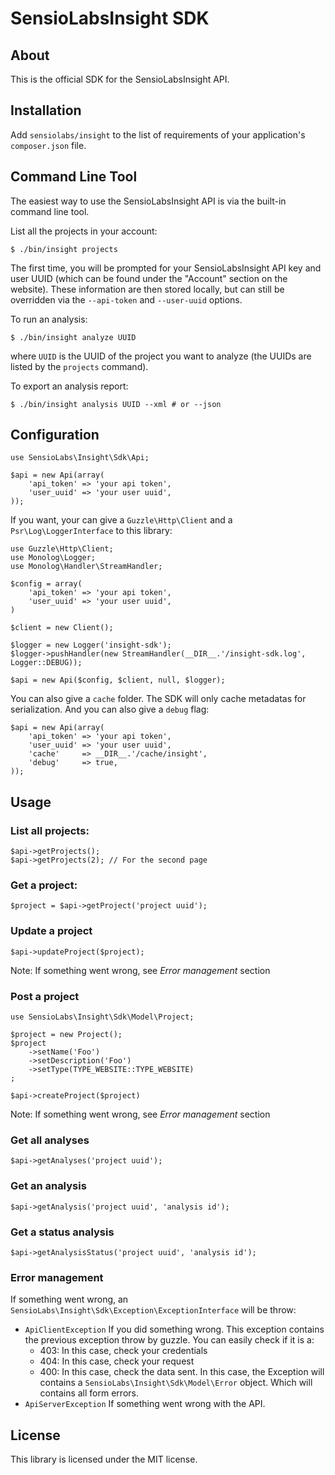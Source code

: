 SensioLabsInsight SDK
=====================

About
-----

This is the official SDK for the SensioLabsInsight API.

Installation
------------

Add `sensiolabs/insight` to the list of requirements of your application's
`composer.json` file.

Command Line Tool
-----------------

The easiest way to use the SensioLabsInsight API is via the built-in command
line tool.

List all the projects in your account:

    $ ./bin/insight projects

The first time, you will be prompted for your SensioLabsInsight API key and
user UUID (which can be found under the "Account" section on the website).
These information are then stored locally, but can still be overridden via the
`--api-token` and `--user-uuid` options.

To run an analysis:

    $ ./bin/insight analyze UUID

where `UUID` is the UUID of the project you want to analyze (the UUIDs are
listed by the `projects` command).

To export an analysis report:

    $ ./bin/insight analysis UUID --xml # or --json

Configuration
-------------

    use SensioLabs\Insight\Sdk\Api;

    $api = new Api(array(
        'api_token' => 'your api token',
        'user_uuid' => 'your user uuid',
    ));

If you want, your can give a `Guzzle\Http\Client` and a
`Psr\Log\LoggerInterface` to this library:

    use Guzzle\Http\Client;
    use Monolog\Logger;
    use Monolog\Handler\StreamHandler;

    $config = array(
        'api_token' => 'your api token',
        'user_uuid' => 'your user uuid',
    )

    $client = new Client();

    $logger = new Logger('insight-sdk');
    $logger->pushHandler(new StreamHandler(__DIR__.'/insight-sdk.log', Logger::DEBUG));

    $api = new Api($config, $client, null, $logger);

You can also give a `cache` folder. The SDK will only cache metadatas for
serialization. And you can also give a `debug` flag:

    $api = new Api(array(
        'api_token' => 'your api token',
        'user_uuid' => 'your user uuid',
        'cache'     => __DIR__.'/cache/insight',
        'debug'     => true,
    ));

Usage
-----

### List all projects:

    $api->getProjects();
    $api->getProjects(2); // For the second page

### Get a project:

    $project = $api->getProject('project uuid');

### Update a project

    $api->updateProject($project);

Note: If something went wrong, see *Error management* section

### Post a project

    use SensioLabs\Insight\Sdk\Model\Project;

    $project = new Project();
    $project
        ->setName('Foo')
        ->setDescription('Foo')
        ->setType(TYPE_WEBSITE::TYPE_WEBSITE)
    ;

    $api->createProject($project)

Note: If something went wrong, see *Error management* section

### Get all analyses

    $api->getAnalyses('project uuid');

### Get an analysis

    $api->getAnalysis('project uuid', 'analysis id');

### Get a status analysis

    $api->getAnalysisStatus('project uuid', 'analysis id');

### Error management

If something went wrong, an
`SensioLabs\Insight\Sdk\Exception\ExceptionInterface` will be throw:

* `ApiClientException` If you did something wrong. This exception contains the
  previous exception throw by guzzle. You can easily check if it is a:
  * 403: In this case, check your credentials
  * 404: In this case, check your request
  * 400: In this case, check the data sent. In this case, the Exception will
    contains a `SensioLabs\Insight\Sdk\Model\Error` object. Which will contains
    all form errors.
* `ApiServerException` If something went wrong with the API.

License
-------

This library is licensed under the MIT license.
